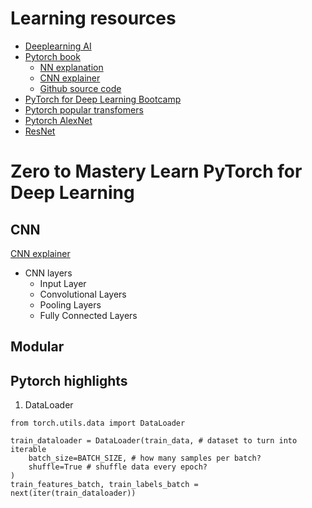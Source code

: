 # Learning resources
- [Deeplearning AI](https://www.deeplearning.ai/courses/)
- [Pytorch book](https://www.learnpytorch.io/)
    - [NN explanation](https://playground.tensorflow.org/#activation=tanh&batchSize=10&dataset=circle&regDataset=reg-plane&learningRate=0.03&regularizationRate=0&noise=0&networkShape=4,2&seed=0.33975&showTestData=false&discretize=false&percTrainData=50&x=true&y=true&xTimesY=false&xSquared=false&ySquared=false&cosX=false&sinX=false&cosY=false&sinY=false&collectStats=false&problem=classification&initZero=false&hideText=false)
    - [CNN explainer](https://poloclub.github.io/cnn-explainer/)
    - [Github source code](https://github.com/mrdbourke/pytorch-deep-learning)
- [PyTorch for Deep Learning Bootcamp](https://www.udemy.com/course/pytorch-for-deep-learning/)
- [Pytorch popular transfomers](https://pytorch.org/hub/huggingface_pytorch-transformers/)
- [Pytorch AlexNet](https://pytorch.org/hub/pytorch_vision_alexnet/)
- [ResNet](https://pytorch.org/hub/nvidia_deeplearningexamples_resnet50/)

# Zero to Mastery Learn PyTorch for Deep Learning

## CNN
[CNN explainer](https://poloclub.github.io/cnn-explainer/)  
- CNN layers
    - Input Layer
    - Convolutional Layers
    - Pooling Layers
    - Fully Connected Layers

## Modular



## Pytorch highlights

1. DataLoader
```
from torch.utils.data import DataLoader

train_dataloader = DataLoader(train_data, # dataset to turn into iterable
    batch_size=BATCH_SIZE, # how many samples per batch? 
    shuffle=True # shuffle data every epoch?
)
train_features_batch, train_labels_batch = next(iter(train_dataloader))
```

